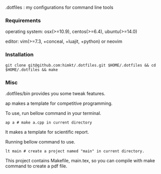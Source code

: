 
.dotfiles : my configurations for command line tools

### Requirements

operating system: osx(>=10.9), centos(>=6.4), ubuntu(>=14.0)

editor: vim(>=7.3, +conceal, +luajit, +python) or neovim

### Installation

```
git clone git@github.com:himkt/.dotfiles.git $HOME/.dotfiles && cd $HOME/.dotfiles && make
```

### Misc

.dotfiles/bin provides you some tweak features.

ap makes a template for competitive programming.

To use, run bellow command in your terminal.

```
ap a # make a.cpp in current directory
```

lt makes a template for scientific report.

Running bellow command to use.

```
lt main # create a project named "main" in current directory.
```

This project contains Makefile, main.tex, so you can compile with make command to create a pdf file.
